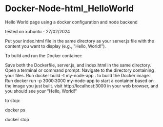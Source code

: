 # Docker-Node-html_HelloWorld
Hello World page using a docker configuration and node backend


tested on xubuntu - 27/02/2024


Put your index.html file in the same directory as your server.js file with the content you want to display (e.g., "Hello, World!").

To build and run the Docker container:

Save both the Dockerfile, server.js, and index.html in the same directory.
Open a terminal or command prompt.
Navigate to the directory containing your files.
Run docker build -t my-node-app . to build the Docker image.
Run docker run -p 3000:3000 my-node-app to start a container based on the image you just built.
visit http://localhost:3000 in your web browser, and you should see your "Hello, World!" 



to stop:

docker ps

docker stop <id>


